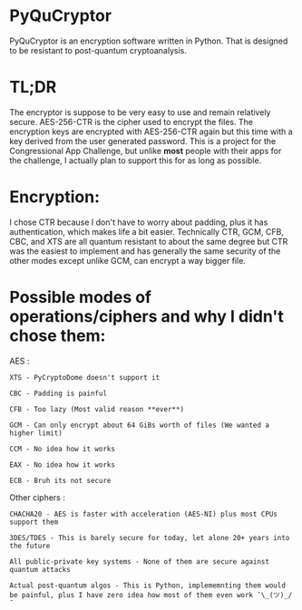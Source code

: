 # PyQuCryptor
PyQuCryptor is an encryption software written in Python. That is designed to be resistant to post-quantum cryptoanalysis.

# TL;DR
The encryptor is suppose to be very easy to use and remain relatively secure. AES-256-CTR is the cipher used to encrypt the files. The encryption keys are encrypted with AES-256-CTR again but this time with a key derived from the user generated password. This is a project for the Congressional App Challenge, but unlike **most** people with their apps for the challenge, I actually plan to support this for as long as possible.

# Encryption:
I chose CTR because I don't have to worry about padding, plus it has authentication, which makes life a bit easier. Technically CTR, GCM, CFB, CBC, and XTS are all quantum resistant to about the same degree but CTR was the easiest to implement and has generally the same security of the other modes except unlike GCM, can encrypt a way bigger file. 

# Possible modes of operations/ciphers and why I didn't chose them:

  AES :
  
    XTS - PyCryptoDome doesn't support it
    
    CBC - Padding is painful
    
    CFB - Too lazy (Most valid reason **ever**)
    
    GCM - Can only encrypt about 64 GiBs worth of files (We wanted a higher limit)
    
    CCM - No idea how it works
    
    EAX - No idea how it works
    
    ECB - Bruh its not secure
    
  Other ciphers :
  
    CHACHA20 - AES is faster with acceleration (AES-NI) plus most CPUs support them
    
    3DES/TDES - This is barely secure for today, let alone 20+ years into the future
    
    All public-private key systems - None of them are secure against quantum attacks
    
    Actual post-quantum algos - This is Python, implememnting them would be painful, plus I have zero idea how most of them even work ¯\_(ツ)_/¯
    

    
